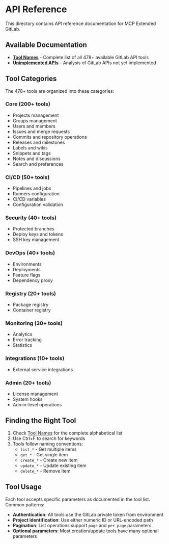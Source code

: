 # API Reference

This directory contains API reference documentation for MCP Extended GitLab.

## Available Documentation

- **[Tool Names](./TOOL_NAMES.md)** - Complete list of all 478+ available GitLab API tools
- **[Unimplemented APIs](./unimplemented_apis_analysis.md)** - Analysis of GitLab APIs not yet implemented

## Tool Categories

The 478+ tools are organized into these categories:

### Core (200+ tools)
- Projects management
- Groups management  
- Users and members
- Issues and merge requests
- Commits and repository operations
- Releases and milestones
- Labels and wikis
- Snippets and tags
- Notes and discussions
- Search and preferences

### CI/CD (50+ tools)
- Pipelines and jobs
- Runners configuration
- CI/CD variables
- Configuration validation

### Security (40+ tools)
- Protected branches
- Deploy keys and tokens
- SSH key management

### DevOps (40+ tools)
- Environments
- Deployments
- Feature flags
- Dependency proxy

### Registry (20+ tools)
- Package registry
- Container registry

### Monitoring (30+ tools)
- Analytics
- Error tracking
- Statistics

### Integrations (10+ tools)
- External service integrations

### Admin (20+ tools)
- License management
- System hooks
- Admin-level operations

## Finding the Right Tool

1. Check [Tool Names](./TOOL_NAMES.md) for the complete alphabetical list
2. Use Ctrl+F to search for keywords
3. Tools follow naming conventions:
   - `list_*` - Get multiple items
   - `get_*` - Get single item
   - `create_*` - Create new item
   - `update_*` - Update existing item
   - `delete_*` - Remove item

## Tool Usage

Each tool accepts specific parameters as documented in the tool list. Common patterns:

- **Authentication**: All tools use the GitLab private token from environment
- **Project identification**: Use either numeric ID or URL-encoded path
- **Pagination**: List operations support `page` and `per_page` parameters
- **Optional parameters**: Most creation/update tools have many optional parameters